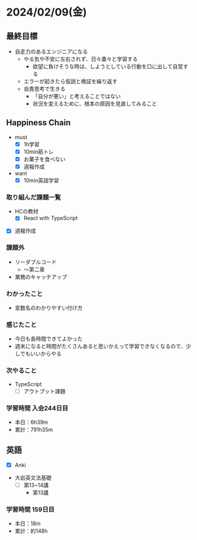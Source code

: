 # 2024/02/09(金)

## 最終目標

- 自走力のあるエンジニアになる
  - やる気や不安に左右されず、日々粛々と学習する
    - 欲望に負けそうな時は、しようとしている行動を口に出して自覚する
  - エラーが起きたら仮説と検証を繰り返す
  - 自責思考で生きる
    - 「自分が悪い」と考えることではない
    - 状況を変えるために、根本の原因を見直してみること

## Happiness Chain

- must
  - [x] 1h学習
  - [x] 10min筋トレ
  - [x] お菓子を食べない
  - [x] 週報作成
- want
  - [x] 10min英語学習

### 取り組んだ課題一覧

- HCの教材
  - [x] React with TypeScript

- [x] 週報作成

### 課題外

- リーダブルコード
  - 〜第二章
- 業務のキャッチアップ

### わかったこと

- 変数名のわかりやすい付け方

### 感じたこと

- 今日も長時間できてよかった
- 週末になると時間がたくさんあると思いかえって学習できなくなるので、少しでもいいからやる

### 次やること

- TypeScript
  - [ ] アウトプット課題

### 学習時間 入会244日目

- 本日：6h39m
- 累計：791h35m

## 英語

- [x] Anki
- 大岩英文法基礎
  - [ ] 第13~14講
    - 第13講

### 学習時間 159日目

- 本日：18m
- 累計：約148h
